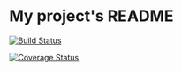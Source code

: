 # My project's README
[![Build Status](https://travis-ci.org/vaibhav6451956/python_dev.svg?branch=master)](https://travis-ci.org/vaibhav6451956/python_dev)

[![Coverage Status](https://coveralls.io/repos/github/vaibhav6451956/python_dev/badge.svg?branch=master)](https://coveralls.io/github/vaibhav6451956/python_dev?branch=master)